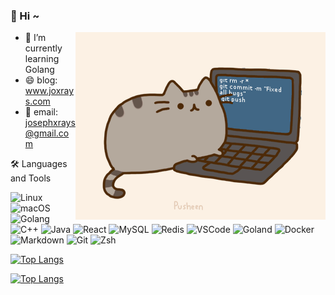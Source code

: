 ### 👋 Hi ~

<img align="right" alt="GIF" src="https://github.com/josexy/josexy/blob/main/img.gif?raw=true"/>

- 🌱 I’m currently learning Golang
- 😄 blog: www.joxrays.com 
- 💬 email: josephxrays@gmail.com

🛠 Languages and Tools

![Linux](https://img.shields.io/badge/-Linux-333333?style=flat&logo=Linux)
![macOS](https://img.shields.io/badge/-macOS-333333?style=flat&logo=apple)
![Golang](https://img.shields.io/badge/-Golang-333333?style=flat&logo=Go)
![C++](https://img.shields.io/badge/-C++-333333?style=flat&logo=cplusplus&logoColor=red)
![Java](https://img.shields.io/badge/-Java-333333?style=flat&logo=java&logoColor=orange)
![React](https://img.shields.io/badge/-React-333333?style=flat&logo=react)
![MySQL](https://img.shields.io/badge/-MySQL-333333?style=flat&logo=mysql)
![Redis](https://img.shields.io/badge/-Redis-333333?style=flat&logo=redis)
![VSCode](https://img.shields.io/badge/-VSCode-333333?style=flat&logo=visualstudiocode&logoColor=blue)
![Goland](https://img.shields.io/badge/-Goland-333333?style=flat&logo=goland)
![Docker](https://img.shields.io/badge/-Docker-333333?style=flat&logo=docker)
![Markdown](https://img.shields.io/badge/-Markdown-333333?style=flat&logo=markdown)
![Git](https://img.shields.io/badge/-Git-333333?style=flat&logo=git)
![Zsh](https://img.shields.io/badge/-Zsh-333333?style=flat&logo=shell)


[![Top Langs](https://github-readme-stats-git-masterrstaa-rickstaa.vercel.app/api?username=josexy&show_icons=true)](https://github.com/anuraghazra/github-readme-stats)

[![Top Langs](https://github-readme-stats-git-masterrstaa-rickstaa.vercel.app/api/top-langs/?username=josexy&hide=javascript,html,css&layout=compact)](https://github.com/anuraghazra/github-readme-stats)

